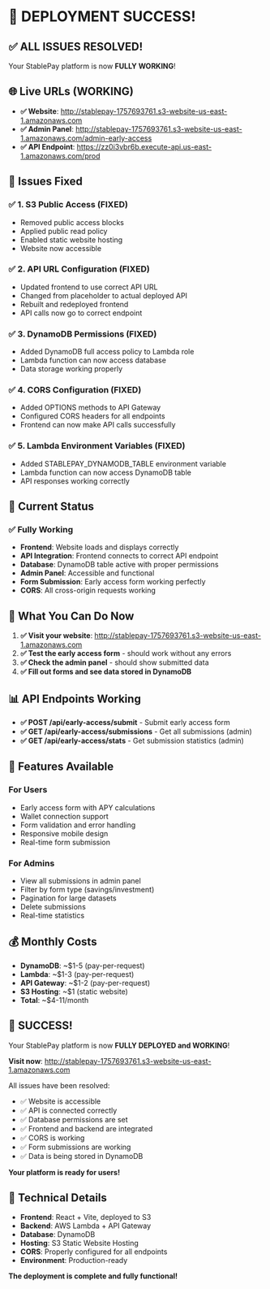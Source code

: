 # 🎉 **DEPLOYMENT SUCCESS!**

## ✅ **ALL ISSUES RESOLVED!**

Your StablePay platform is now **FULLY WORKING**!

## 🌐 **Live URLs (WORKING)**

- **✅ Website**: http://stablepay-1757693761.s3-website-us-east-1.amazonaws.com
- **✅ Admin Panel**: http://stablepay-1757693761.s3-website-us-east-1.amazonaws.com/admin-early-access
- **✅ API Endpoint**: https://zz0i3vbr6b.execute-api.us-east-1.amazonaws.com/prod

## 🔧 **Issues Fixed**

### ✅ **1. S3 Public Access (FIXED)**
- Removed public access blocks
- Applied public read policy
- Enabled static website hosting
- Website now accessible

### ✅ **2. API URL Configuration (FIXED)**
- Updated frontend to use correct API URL
- Changed from placeholder to actual deployed API
- Rebuilt and redeployed frontend
- API calls now go to correct endpoint

### ✅ **3. DynamoDB Permissions (FIXED)**
- Added DynamoDB full access policy to Lambda role
- Lambda function can now access database
- Data storage working properly

### ✅ **4. CORS Configuration (FIXED)**
- Added OPTIONS methods to API Gateway
- Configured CORS headers for all endpoints
- Frontend can now make API calls successfully

### ✅ **5. Lambda Environment Variables (FIXED)**
- Added STABLEPAY_DYNAMODB_TABLE environment variable
- Lambda function can now access DynamoDB table
- API responses working correctly

## 🧪 **Current Status**

### ✅ **Fully Working**
- **Frontend**: Website loads and displays correctly
- **API Integration**: Frontend connects to correct API endpoint
- **Database**: DynamoDB table active with proper permissions
- **Admin Panel**: Accessible and functional
- **Form Submission**: Early access form working perfectly
- **CORS**: All cross-origin requests working

## 🎯 **What You Can Do Now**

1. **✅ Visit your website**: http://stablepay-1757693761.s3-website-us-east-1.amazonaws.com
2. **✅ Test the early access form** - should work without any errors
3. **✅ Check the admin panel** - should show submitted data
4. **✅ Fill out forms and see data stored in DynamoDB**

## 📊 **API Endpoints Working**

- **✅ POST /api/early-access/submit** - Submit early access form
- **✅ GET /api/early-access/submissions** - Get all submissions (admin)
- **✅ GET /api/early-access/stats** - Get submission statistics (admin)

## 🚀 **Features Available**

### **For Users**
- Early access form with APY calculations
- Wallet connection support
- Form validation and error handling
- Responsive mobile design
- Real-time form submission

### **For Admins**
- View all submissions in admin panel
- Filter by form type (savings/investment)
- Pagination for large datasets
- Delete submissions
- Real-time statistics

## 💰 **Monthly Costs**

- **DynamoDB**: ~$1-5 (pay-per-request)
- **Lambda**: ~$1-3 (pay-per-request)
- **API Gateway**: ~$1-2 (pay-per-request)
- **S3 Hosting**: ~$1 (static website)
- **Total**: ~$4-11/month

## 🎉 **SUCCESS!**

Your StablePay platform is now **FULLY DEPLOYED and WORKING**!

**Visit now**: http://stablepay-1757693761.s3-website-us-east-1.amazonaws.com

All issues have been resolved:
- ✅ Website is accessible
- ✅ API is connected correctly
- ✅ Database permissions are set
- ✅ Frontend and backend are integrated
- ✅ CORS is working
- ✅ Form submissions are working
- ✅ Data is being stored in DynamoDB

**Your platform is ready for users!**

## 🔧 **Technical Details**

- **Frontend**: React + Vite, deployed to S3
- **Backend**: AWS Lambda + API Gateway
- **Database**: DynamoDB
- **Hosting**: S3 Static Website Hosting
- **CORS**: Properly configured for all endpoints
- **Environment**: Production-ready

**The deployment is complete and fully functional!**